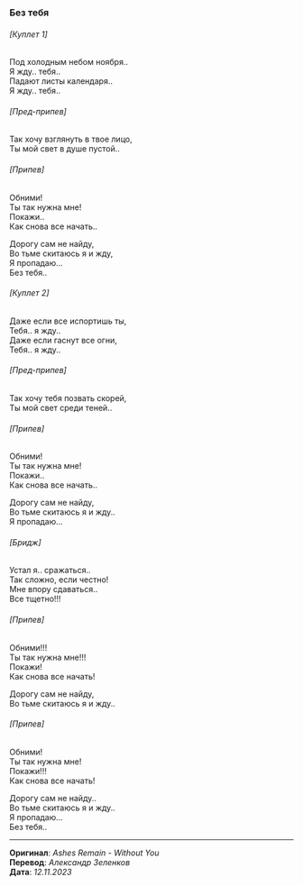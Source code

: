 ### Без тебя

###### [Куплет 1]

Под холодным небом ноября.. \
Я жду.. тебя.. \
Падают листы календаря.. \
Я жду.. тебя..

###### [Пред-припев]

Так хочу взглянуть в твое лицо, \
Ты мой свет в душе пустой..

###### [Припев]

Обними! \
Ты так нужна мне! \
Покажи.. \
Как снова все начать..

Дорогу сам не найду, \
Во тьме скитаюсь я и жду, \
Я пропадаю... \
Без тебя..

###### [Куплет 2]

Даже если все испортишь ты, \
Тебя.. я жду.. \
Даже если гаснут все огни, \
Тебя.. я жду..

###### [Пред-припев]

Так хочу тебя позвать скорей, \
Ты мой свет среди теней..

###### [Припев]

Обними! \
Ты так нужна мне! \
Покажи.. \
Как снова все начать..

Дорогу сам не найду, \
Во тьме скитаюсь я и жду.. \
Я пропадаю...

###### [Бридж]

Устал я.. сражаться.. \
Так сложно, если честно! \
Мне впору сдаваться.. \
Все тщетно!!!

###### [Припев]

Обними!!! \
Ты так нужна мне!!! \
Покажи! \
Как снова все начать!

Дорогу сам не найду, \
Во тьме скитаюсь я и жду..

###### [Припев]

Обними! \
Ты так нужна мне! \
Покажи!!! \
Как снова все начать!

Дорогу сам не найду.. \
Во тьме скитаюсь я и жду.. \
Я пропадаю... \
Без тебя..

---

**Оригинал**: _Ashes Remain - Without You_ \
**Перевод**: _Александр Зеленков_ \
**Дата**: _12.11.2023_
